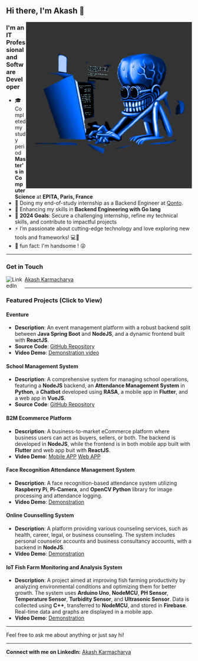 ## Hi there, I'm Akash 👋

<img align="right" alt="GIF" src="https://github.com/findAkash/findAkash/blob/main/HaD1.gif" width="450" height="450" />

### I'm an IT Professional and Software Developer

- 🎓 Completed my study period **Master's in Computer Science** at **EPITA, Paris, France**
- 🌟 Doing my end-of-study internship as a Backend Engineer at [Qonto](https://qonto.com/fr).
- 🌱 Enhancing my skills in **Backend Engineering with Go lang**
- 🥅 **2024 Goals**: Secure a challenging internship, refine my technical skills, and contribute to impactful projects
- ⚡ I’m passionate about cutting-edge technology and love exploring new tools and frameworks! 💻🚀
- 🤡 fun fact:  I'm handsome ! 😜

---

### Get in Touch

[<img align="left" alt="LinkedIn" width="50px" src="https://upload.wikimedia.org/wikipedia/commons/c/ca/LinkedIn_logo_initials.png"> Akash Karmacharya </img>](https://www.linkedin.com/in/akash-karmacharya/)

---

### Featured Projects (Click to View)

#### Eventure
- **Description**: An event management platform with a robust backend split between **Java Spring Boot** and **NodeJS**, and a dynamic frontend built with **ReactJS**.
- **Source Code**: [GitHub Repository](https://github.com/findAkash/Eventure)
- **Video Demo**: [Demonstration video](https://www.canva.com/design/DAGN9elOAtk/3k45ia452VWG6BaYmso13A/watch?utm_content=DAGN9elOAtk&utm_campaign=share_your_design&utm_medium=link&utm_source=shareyourdesignpanel)

#### School Management System
- **Description**: A comprehensive system for managing school operations, featuring a **NodeJS** backend, an **Attendance Management System** in **Python**, a **Chatbot** developed using **RASA**, a mobile app in **Flutter**, and a web app in **VueJS**.
- **Source Code**: [GitHub Repository](https://github.com/findAkash/Action-Learning)

#### B2M Ecommerce Platform
- **Description**: A business-to-market eCommerce platform where business users can act as buyers, sellers, or both. The backend is developed in **NodeJS**, while the frontend is in both mobile app built with **Flutter** and web app buit with **ReactJS**.
- **Video Demo**: [Mobile APP](https://www.youtube.com/watch?v=wpPhYafFitQ&list=PLYJsJadAcEnrhAvx6cC-FIxMSAK3IZ5e3)         [Web APP](https://www.youtube.com/watch?v=D6WMR9LLhOw)

#### Face Recognition Attendance Management System
- **Description**: A face recognition-based attendance system utilizing **Raspberry Pi**, **Pi-Camera**, and **OpenCV Python** library for image processing and attendance logging.
- **Video Demo**: [Demonstration](https://www.youtube.com/watch?v=3sKv8neUHNU&list=PLYJsJadAcEnqwhuvWwqnIbVDF1jKVVDhk)

#### Online Counselling System
- **Description**: A platform providing various counseling services, such as health, career, legal, or business counseling. The system includes personal counselor accounts and business consultancy accounts, with a backend in **NodeJS**.
- **Video Demo**: [Demonstration](https://www.youtube.com/watch?v=pcBlXA4rSck&list=LLniCeBwex4BEOfkKWrU_BQA)

#### IoT Fish Farm Monitoring and Analysis System
- **Description**: A project aimed at improving fish farming productivity by analyzing environmental conditions and optimizing them for better growth. The system uses **Arduino Uno**, **NodeMCU**, **PH Sensor**, **Temperature Sensor**, **Turbidity Sensor**, and **Ultrasonic Sensor**. Data is collected using **C++**, transferred to **NodeMCU**, and stored in **Firebase**. Real-time data and graphs are displayed in a mobile app.
- **Video Demo**: [Demonstration](https://youtu.be/MKdm-15n4s8)

---

Feel free to ask me about anything or just say hi!

---

**Connect with me on LinkedIn:** [Akash Karmacharya](https://www.linkedin.com/in/akash-karmacharya/)
